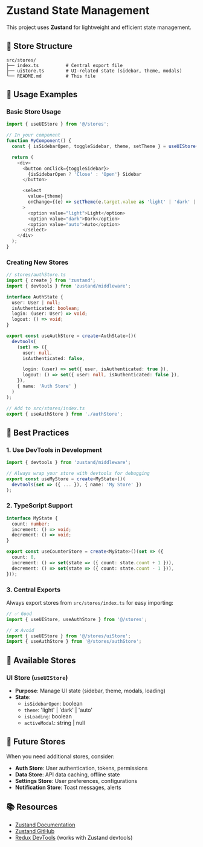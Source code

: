 # Zustand State Management

This project uses **Zustand** for lightweight and efficient state management.

## 📁 Store Structure

```
src/stores/
├── index.ts          # Central export file
├── uiStore.ts        # UI-related state (sidebar, theme, modals)
└── README.md         # This file
```

## 🚀 Usage Examples

### Basic Store Usage

```typescript
import { useUIStore } from '@/stores';

// In your component
function MyComponent() {
  const { isSidebarOpen, toggleSidebar, theme, setTheme } = useUIStore();

  return (
    <div>
      <button onClick={toggleSidebar}>
        {isSidebarOpen ? 'Close' : 'Open'} Sidebar
      </button>

      <select
        value={theme}
        onChange={(e) => setTheme(e.target.value as 'light' | 'dark' | 'auto')}
      >
        <option value="light">Light</option>
        <option value="dark">Dark</option>
        <option value="auto">Auto</option>
      </select>
    </div>
  );
}
```

### Creating New Stores

```typescript
// stores/authStore.ts
import { create } from 'zustand';
import { devtools } from 'zustand/middleware';

interface AuthState {
  user: User | null;
  isAuthenticated: boolean;
  login: (user: User) => void;
  logout: () => void;
}

export const useAuthStore = create<AuthState>()(
  devtools(
    (set) => ({
      user: null,
      isAuthenticated: false,

      login: (user) => set({ user, isAuthenticated: true }),
      logout: () => set({ user: null, isAuthenticated: false }),
    }),
    { name: 'Auth Store' }
  )
);

// Add to src/stores/index.ts
export { useAuthStore } from './authStore';
```

## 🎯 Best Practices

### 1. Use DevTools in Development
```typescript
import { devtools } from 'zustand/middleware';

// Always wrap your store with devtools for debugging
export const useMyStore = create<MyState>()(
  devtools(set => ({ ... }), { name: 'My Store' })
);
```

### 2. TypeScript Support
```typescript
interface MyState {
  count: number;
  increment: () => void;
  decrement: () => void;
}

export const useCounterStore = create<MyState>()(set => ({
  count: 0,
  increment: () => set(state => ({ count: state.count + 1 })),
  decrement: () => set(state => ({ count: state.count - 1 })),
}));
```

### 3. Central Exports
Always export stores from `src/stores/index.ts` for easy importing:

```typescript
// ✅ Good
import { useUIStore, useAuthStore } from '@/stores';

// ❌ Avoid
import { useUIStore } from '@/stores/uiStore';
import { useAuthStore } from '@/stores/authStore';
```

## 🔧 Available Stores

### UI Store (`useUIStore`)
- **Purpose**: Manage UI state (sidebar, theme, modals, loading)
- **State**:
  - `isSidebarOpen`: boolean
  - `theme`: 'light' | 'dark' | 'auto'
  - `isLoading`: boolean
  - `activeModal`: string | null

## 🚀 Future Stores

When you need additional stores, consider:

- **Auth Store**: User authentication, tokens, permissions
- **Data Store**: API data caching, offline state
- **Settings Store**: User preferences, configurations
- **Notification Store**: Toast messages, alerts

## 📚 Resources

- [Zustand Documentation](https://zustand-demo.pmnd.rs/)
- [Zustand GitHub](https://github.com/pmndrs/zustand)
- [Redux DevTools](https://github.com/reduxjs/redux-devtools) (works with Zustand devtools)
